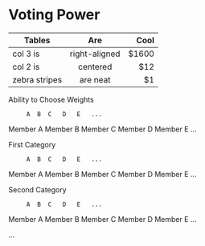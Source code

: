 # Voting Power

| Tables        | Are           | Cool  |
| ------------- |:-------------:| -----:|
| col 3 is      | right-aligned | $1600 |
| col 2 is      | centered      |   $12 |
| zebra stripes | are neat      |    $1 |

Ability to Choose Weights 

         A  B  C   D   E   ... 
Member A 
Member B
Member C
Member D
Member E
... 


First Category

         A  B  C   D   E   ... 
Member A 
Member B
Member C
Member D
Member E
... 


Second Category

         A  B  C   D   E   ... 
Member A 
Member B
Member C
Member D
Member E
... 



... 
